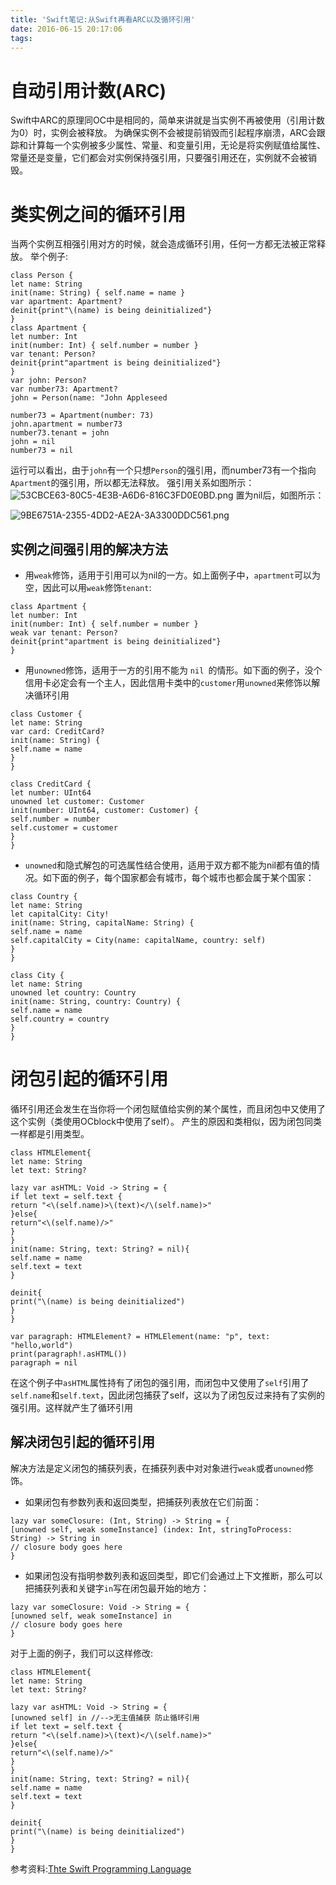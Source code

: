 ```yaml
---
title: 'Swift笔记:从Swift再看ARC以及循环引用'
date: 2016-06-15 20:17:06
tags:
---
```

# 自动引用计数(ARC)
Swift中ARC的原理同OC中是相同的，简单来讲就是当实例不再被使用（引用计数为0）时，实例会被释放。
为确保实例不会被提前销毁而引起程序崩溃，ARC会跟踪和计算每一个实例被多少属性、常量、和变量引用，无论是将实例赋值给属性、常量还是变量，它们都会对实例保持强引用，只要强引用还在，实例就不会被销毁。
# 类实例之间的循环引用
当两个实例互相强引用对方的时候，就会造成循环引用，任何一方都无法被正常释放。
举个例子:
``` 
class Person {
let name: String
init(name: String) { self.name = name }
var apartment: Apartment?
deinit{print"\(name) is being deinitialized"}
}
class Apartment {
let number: Int
init(number: Int) { self.number = number }
var tenant: Person?
deinit{print"apartment is being deinitialized"}
}
var john: Person?
var number73: Apartment?
john = Person(name: "John Appleseed

number73 = Apartment(number: 73)
john.apartment = number73
number73.tenant = john
john = nil
number73 = nil
```
运行可以看出，由于```john```有一个只想```Person```的强引用，而number73有一个指向```Apartment```的强引用，所以都无法释放。
强引用关系如图所示：
![53CBCE63-80C5-4E3B-A6D6-816C3FD0E0BD.png](http://upload-images.jianshu.io/upload_images/1642800-26b7f949c21e51f7.png?imageMogr2/auto-orient/strip%7CimageView2/2/w/1240)
置为nil后，如图所示：

![9BE6751A-2355-4DD2-AE2A-3A3300DDC561.png](http://upload-images.jianshu.io/upload_images/1642800-a082fb66b29b1176.png?imageMogr2/auto-orient/strip%7CimageView2/2/w/1240)
## 实例之间强引用的解决方法
- 用```weak```修饰，适用于引用可以为nil的一方。如上面例子中，```apartment```可以为空，因此可以用```weak```修饰```tenant```:
``` 
class Apartment {
let number: Int
init(number: Int) { self.number = number }
weak var tenant: Person?
deinit{print"apartment is being deinitialized"}
}
```
- 用```unowned```修饰，适用于一方的引用不能为 ```nil ```的情形。如下面的例子，没个信用卡必定会有一个主人，因此信用卡类中的```customer```用```unowned```来修饰以解决循环引用
```
class Customer {
let name: String
var card: CreditCard?
init(name: String) {
self.name = name
}
}

class CreditCard {
let number: UInt64
unowned let customer: Customer
init(number: UInt64, customer: Customer) {
self.number = number
self.customer = customer
}
}
```
- ```unowned```和隐式解包的可选属性结合使用，适用于双方都不能为nil都有值的情况。如下面的例子，每个国家都会有城市，每个城市也都会属于某个国家：
``` 
class Country {
let name: String
let capitalCity: City!
init(name: String, capitalName: String) {
self.name = name
self.capitalCity = City(name: capitalName, country: self)
}
}

class City {
let name: String
unowned let country: Country
init(name: String, country: Country) {
self.name = name
self.country = country
}
}
```

# 闭包引起的循环引用
循环引用还会发生在当你将一个闭包赋值给实例的某个属性，而且闭包中又使用了这个实例（类使用OCblock中使用了self）。
产生的原因和类相似，因为闭包同类一样都是引用类型。
```
class HTMLElement{
let name: String
let text: String?

lazy var asHTML: Void -> String = {
if let text = self.text {
return "<\(self.name)>\(text)</\(self.name)>"
}else{
return"<\(self.name)/>"
}
}
init(name: String, text: String? = nil){
self.name = name
self.text = text
}

deinit{
print("\(name) is being deinitialized")
}
}

var paragraph: HTMLElement? = HTMLElement(name: "p", text: "hello,world")
print(paragraph!.asHTML())
paragraph = nil
```
在这个例子中```asHTML```属性持有了闭包的强引用，而闭包中又使用了```self```引用了```self.name```和```self.text```，因此闭包捕获了self，这以为了闭包反过来持有了实例的强引用。这样就产生了循环引用
## 解决闭包引起的循环引用
解决方法是定义闭包的捕获列表，在捕获列表中对对象进行```weak```或者```unowned```修饰。
- 如果闭包有参数列表和返回类型，把捕获列表放在它们前面：
```
lazy var someClosure: (Int, String) -> String = {
[unowned self, weak someInstance] (index: Int, stringToProcess: String) -> String in
// closure body goes here
}  
```
- 如果闭包没有指明参数列表和返回类型，即它们会通过上下文推断，那么可以把捕获列表和关键字```in```写在闭包最开始的地方：
```
lazy var someClosure: Void -> String = {
[unowned self, weak someInstance] in
// closure body goes here
}  
```
对于上面的例子，我们可以这样修改:
```
class HTMLElement{
let name: String
let text: String?

lazy var asHTML: Void -> String = {
[unowned self] in //-->无主值捕获 防止循环引用
if let text = self.text {
return "<\(self.name)>\(text)</\(self.name)>"
}else{
return"<\(self.name)/>"
}
}
init(name: String, text: String? = nil){
self.name = name
self.text = text
}

deinit{
print("\(name) is being deinitialized")
}
}
```
参考资料:[Thte Swift Programming Language](https://developer.apple.com/library/ios/documentation/Swift/Conceptual/Swift_Programming_Language/index.html#//apple_ref/doc/uid/TP40014097-CH3-ID0])